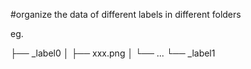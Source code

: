 #organize the data of different labels in different folders

eg.


├── _label0
│   ├── xxx.png
│   └── ...
└── _label1
